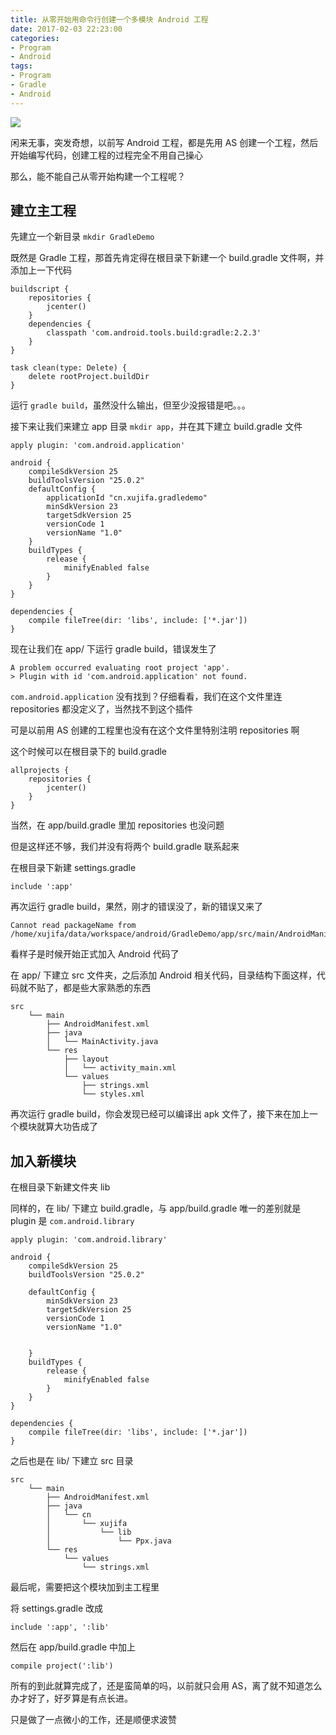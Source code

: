 ```yaml
---
title: 从零开始用命令行创建一个多模块 Android 工程
date: 2017-02-03 22:23:00
categories:
- Program
- Android
tags: 
- Program
- Gradle
- Android
---
```


![](http://image.xujifa.cn/model/nhtrkNx2iS3Ez2zQhdwzhsSz5yPyRayP)

闲来无事，突发奇想，以前写 Android 工程，都是先用 AS 创建一个工程，然后开始编写代码，创建工程的过程完全不用自己操心  

那么，能不能自己从零开始构建一个工程呢？
<!-- more -->


## 建立主工程

先建立一个新目录 `mkdir GradleDemo`


既然是 Gradle 工程，那首先肯定得在根目录下新建一个 build.gradle 文件啊，并添加上一下代码

```
buildscript {
    repositories {
        jcenter()
    }
    dependencies {
        classpath 'com.android.tools.build:gradle:2.2.3'
    }
}

task clean(type: Delete) {
    delete rootProject.buildDir
}
```

运行 `gradle build`，虽然没什么输出，但至少没报错是吧。。。


接下来让我们来建立 app 目录 `mkdir app`，并在其下建立 build.gradle 文件

```
apply plugin: 'com.android.application'

android {
    compileSdkVersion 25
    buildToolsVersion "25.0.2"
    defaultConfig {
        applicationId "cn.xujifa.gradledemo"
        minSdkVersion 23
        targetSdkVersion 25
        versionCode 1
        versionName "1.0"
    }
    buildTypes {
        release {
            minifyEnabled false
        }
    }
}

dependencies {
    compile fileTree(dir: 'libs', include: ['*.jar'])
}
```

现在让我们在 app/ 下运行 gradle build，错误发生了

```
A problem occurred evaluating root project 'app'.
> Plugin with id 'com.android.application' not found.

```

`com.android.application` 没有找到？仔细看看，我们在这个文件里连 repositories 都没定义了，当然找不到这个插件  

可是以前用 AS 创建的工程里也没有在这个文件里特别注明 repositories 啊

这个时候可以在根目录下的 build.gradle

```
allprojects {
    repositories {
        jcenter()
    }
}
```
当然，在 app/build.gradle 里加 repositories 也没问题

但是这样还不够，我们并没有将两个 build.gradle 联系起来

在根目录下新建 settings.gradle 

```
include ':app'
```

再次运行 gradle build，果然，刚才的错误没了，新的错误又来了

```
Cannot read packageName from /home/xujifa/data/workspace/android/GradleDemo/app/src/main/AndroidManifest.xml
```

看样子是时候开始正式加入 Android 代码了

在 app/ 下建立 src 文件夹，之后添加 Android 相关代码，目录结构下面这样，代码就不贴了，都是些大家熟悉的东西

```
src
    └── main
        ├── AndroidManifest.xml
        ├── java
        │   └── MainActivity.java
        └── res
            ├── layout
            │   └── activity_main.xml
            └── values
                ├── strings.xml
                └── styles.xml
```

再次运行 gradle build，你会发现已经可以编译出 apk 文件了，接下来在加上一个模块就算大功告成了

## 加入新模块

在根目录下新建文件夹 lib

同样的，在 lib/ 下建立 build.gradle，与 app/build.gradle 唯一的差别就是 plugin 是 `com.android.library`

```
apply plugin: 'com.android.library'

android {
    compileSdkVersion 25
    buildToolsVersion "25.0.2"

    defaultConfig {
        minSdkVersion 23
        targetSdkVersion 25
        versionCode 1
        versionName "1.0"


    }
    buildTypes {
        release {
            minifyEnabled false
        }
    }
}

dependencies {
    compile fileTree(dir: 'libs', include: ['*.jar'])
}
```

之后也是在 lib/ 下建立 src 目录

```
src
    └── main
        ├── AndroidManifest.xml
        ├── java
        │   └── cn
        │       └── xujifa
        │           └── lib
        │               └── Ppx.java
        └── res
            └── values
                └── strings.xml
```

最后呢，需要把这个模块加到主工程里

将 settings.gradle 改成

```
include ':app', ':lib'
```

然后在 app/build.gradle 中加上

```
compile project(':lib')
```


所有的到此就算完成了，还是蛮简单的吗，以前就只会用 AS，离了就不知道怎么办才好了，好歹算是有点长进。

只是做了一点微小的工作，还是顺便求波赞
